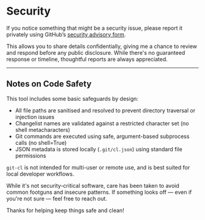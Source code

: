 # Security

If you notice something that might be a security issue, please report it privately using GitHub’s [security advisory form](../../security/advisories/new).

This allows you to share details confidentially, giving me a chance to review and respond before any public disclosure. While there's no guaranteed response or timeline, thoughtful reports are always appreciated.

---

## Notes on Code Safety

This tool includes some basic safeguards by design:

- All file paths are sanitised and resolved to prevent directory traversal or injection issues
- Changelist names are validated against a restricted character set (no shell metacharacters)
- Git commands are executed using safe, argument-based subprocess calls (no shell=True)
- JSON metadata is stored locally (`.git/cl.json`) using standard file permissions

`git-cl` is not intended for multi-user or remote use, and is best suited for local developer workflows.

While it's not security-critical software, care has been taken to avoid common footguns and insecure patterns. If something looks off — even if you're not sure — feel free to reach out.

Thanks for helping keep things safe and clean!
